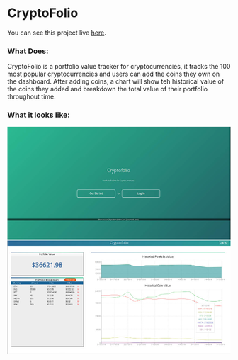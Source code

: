 # CryptoFolio
You can see this project live [here](https://laughing-knuth-848bc8.netlify.com/).
### What Does:
CryptoFolio is a portfolio value tracker for cryptocurrencies, it tracks the 100 most popular cryptocurrencies and users can add the coins they own on the dashboard. After adding coins, a chart will show teh historical value of the coins they added and breakdown the total value of their portfolio throughout time.
### What it looks like:
![ScreenShot](cryptofolio-1.jpg)
![ScreenShot](cryptofolio-2.jpg)

